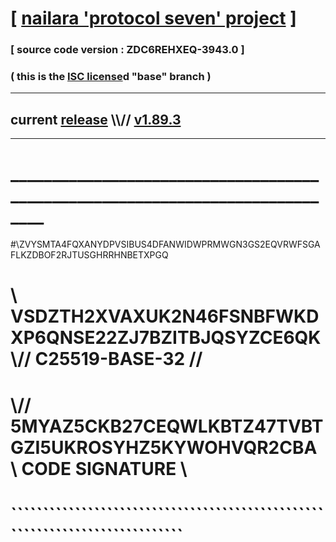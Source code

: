 
# [ [nailara 'protocol seven' project](http://nailara.network/) ]

### [ source code version : ZDC6REHXEQ-3943.0 ]

### ( this is the [ISC license](license)d "base" branch )
---
## current [release](https://github.com/nailara-technologies/protocol-7/releases) \\\\// [v1.89.3](https://github.com/nailara-technologies/protocol-7/releases/tag/v1.89.3)
---
# ______________________________________________________________________________
#\\ZVYSMTA4FQXANYDPVSIBUS4DFANWIDWPRMWGN3GS2EQVRWFSGAFLKZDBOF2RJTUSGHRRHNBETXPGQ
# \\ VSDZTH2XVAXUK2N46FSNBFWKDXP6QNSE22ZJ7BZITBJQSYZCE6QK \\// C25519-BASE-32 //
#  \\// 5MYAZ5CKB27CEQWLKBTZ47TVBTGZI5UKROSYHZ5KYWOHVQR2CBA \\ CODE SIGNATURE \\
#   ````````````````````````````````````````````````````````````````````````````
